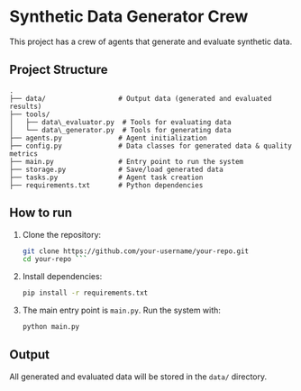 # Synthetic Data Generator Crew

This project has a crew of agents that generate and  evaluate synthetic data.


## Project Structure
```
.
├── data/                  # Output data (generated and evaluated results)
├── tools/
│   ├── data\_evaluator.py  # Tools for evaluating data
│   └── data\_generator.py  # Tools for generating data
├── agents.py              # Agent initialization
├── config.py              # Data classes for generated data & quality metrics
├── main.py                # Entry point to run the system
├── storage.py             # Save/load generated data
├── tasks.py               # Agent task creation
├── requirements.txt       # Python dependencies

```

## How to run

1. Clone the repository:
   ```bash
   git clone https://github.com/your-username/your-repo.git
   cd your-repo ```

2. Install dependencies:

   ```bash
   pip install -r requirements.txt
   ```
3. The main entry point is `main.py`.
    Run the system with:

    ```bash
    python main.py
    ```



##  Output

All generated and evaluated data will be stored in the `data/` directory.

